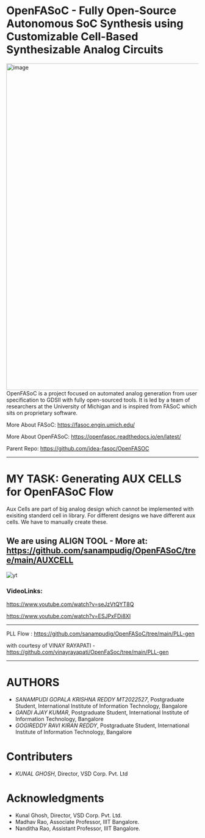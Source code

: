 # OpenFASoC - Fully Open-Source Autonomous SoC Synthesis using Customizable Cell-Based Synthesizable Analog Circuits

<img width="854" alt="image" src="https://user-images.githubusercontent.com/110079648/206190831-59d779fe-d3c1-4f19-907d-cf8ec00ea08a.png">
OpenFASoC is a project focused on automated analog generation from user specification to GDSII with fully open-sourced tools. It is led by a team of researchers at the University of Michigan and is inspired from FASoC which sits on proprietary software.

More About FASoC: https://fasoc.engin.umich.edu/

More About OpenFASoC: https://openfasoc.readthedocs.io/en/latest/

Parent Repo: https://github.com/idea-fasoc/OpenFASOC

----------------------------------------------------------------------------------------------

# MY TASK: Generating AUX CELLS for OpenFASoC Flow
Aux Cells are part of big analog design which cannot be implemented with exisiting standerd cell in library. For different designs we have different aux cells. We have to manually create these.

We are using ALIGN TOOL - More at: https://github.com/sanampudig/OpenFASoC/tree/main/AUXCELL
---------------------------------------------------------------------------------------------

 ![yt](https://user-images.githubusercontent.com/110079648/206188702-e7d01df5-84e7-4ba7-9ccf-54ecff743a26.png)

### VideoLinks:
https://www.youtube.com/watch?v=seJzVtQYT8Q

https://www.youtube.com/watch?v=ESJPxFDi8XI

----------------------------------------------------------------------------------------------
PLL Flow : https://github.com/sanampudig/OpenFASoC/tree/main/PLL-gen

with courtesy of VINAY RAYAPATI - https://github.com/vinayrayapati/OpenFaSoc/tree/main/PLL-gen

----------------------------------------------------------------------------------------------

# AUTHORS
-  *SANAMPUDI GOPALA KRISHNA REDDY MT2022527*, Postgraduate Student, International Institute of Information Technology, Bangalore
-  *GANDI AJAY KUMAR*, Postgraduate Student, International Institute of Information Technology, Bangalore
-  *GOGIREDDY RAVI KIRAN REDDY*, Postgraduate Student, International Institute of Information Technology, Bangalore
# Contributers
-  *KUNAL GHOSH*, Director, VSD Corp. Pvt. Ltd


# Acknowledgments
- Kunal Ghosh, Director, VSD Corp. Pvt. Ltd.
- Madhav Rao, Associate Professor, IIIT Bangalore.
- Nanditha Rao, Assistant Professor, IIIT Bangalore.




